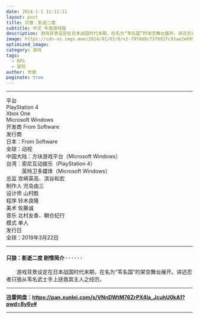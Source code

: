 ```yaml
---
date: 2024-1-1 11:11:11
layout: post
title: 只狼：影逝二度
subtitle: 中文 年度游戏版
description: 游戏背景设定在日本战国时代末期，在名为“苇名国”的架空舞台展开。讲述忍者只狼从苇名武士手上拯救其主人之经历。
image: https://cdn-us.imgs.moe/2024/01/03/0/v2-79f8d8c73f092fc93ae2e099cce03d4e_hd_ZuQI8gPXf3.jpg
optimized_image: 
category: 游戏
tags:
  - RPG
  - 冒险
author: 世傲
paginate: true
---
```


---

平台  
PlayStation 4  
Xbox One  
Microsoft Windows  
开发商	From Software  
发行商	 
日本：From Software  
全球：动视  
中国大陆：方块游戏平台（Microsoft Windows）  
台湾：索尼互动娱乐（PlayStation 4）  
　　　英特卫多媒体（Microsoft Windows）  
总监	宫崎英高、滨谷和宏  
制作人	児岛由三  
设计师	山村胜  
程序	铃木良隆  
美术	佐藤诚  
音乐	北村友香、朝仓纪行  
模式	单人  
发行日	 
全球：2019年3月22日  

---

#### 只狼：影逝二度 剧情简介 · · · · · ·

　　游戏背景设定在日本战国时代末期，在名为“苇名国”的架空舞台展开。讲述忍者只狼从苇名武士手上拯救其主人之经历。

---


**迅雷网盘：<https://pan.xunlei.com/s/VNnDWtM76ZrPX4la_JcuhU0kA1?pwd=8y6v#>**

---
